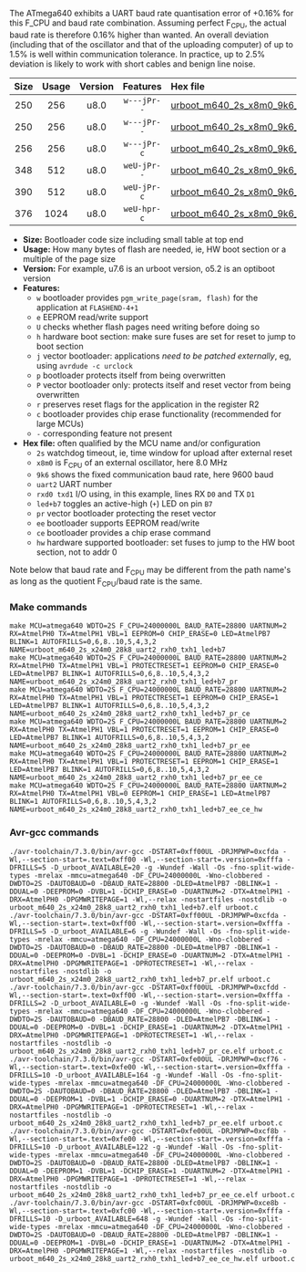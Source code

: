 The ATmega640 exhibits a UART baud rate quantisation error of +0.16% for this F_CPU and baud rate combination. Assuming perfect F<sub>CPU</sub>, the actual baud rate is therefore 0.16% higher than wanted. An overall deviation (including that of the oscillator and that of the uploading computer) of up to 1.5% is well within communication tolerance. In practice, up to 2.5% deviation is likely to work with short cables and benign line noise.

|Size|Usage|Version|Features|Hex file|
|:-:|:-:|:-:|:-:|:--|
|250|256|u8.0|`w---jPr--`|[urboot_m640_2s_x8m0_9k6_uart2_rxh0_txh1_led+b7.hex](https://raw.githubusercontent.com/stefanrueger/urboot.hex/main/mcus/atmega640/watchdog_2_s/external_oscillator_x/%2B8m000000_hz/%2B%2B%2B9k6_baud/uart2_rxh0_txh1/led%2Bb7/urboot_m640_2s_x8m0_9k6_uart2_rxh0_txh1_led%2Bb7.hex)|
|250|256|u8.0|`w---jPr--`|[urboot_m640_2s_x8m0_9k6_uart2_rxh0_txh1_led+b7_pr.hex](https://raw.githubusercontent.com/stefanrueger/urboot.hex/main/mcus/atmega640/watchdog_2_s/external_oscillator_x/%2B8m000000_hz/%2B%2B%2B9k6_baud/uart2_rxh0_txh1/led%2Bb7/urboot_m640_2s_x8m0_9k6_uart2_rxh0_txh1_led%2Bb7_pr.hex)|
|256|256|u8.0|`w---jPr-c`|[urboot_m640_2s_x8m0_9k6_uart2_rxh0_txh1_led+b7_pr_ce.hex](https://raw.githubusercontent.com/stefanrueger/urboot.hex/main/mcus/atmega640/watchdog_2_s/external_oscillator_x/%2B8m000000_hz/%2B%2B%2B9k6_baud/uart2_rxh0_txh1/led%2Bb7/urboot_m640_2s_x8m0_9k6_uart2_rxh0_txh1_led%2Bb7_pr_ce.hex)|
|348|512|u8.0|`weU-jPr--`|[urboot_m640_2s_x8m0_9k6_uart2_rxh0_txh1_led+b7_pr_ee.hex](https://raw.githubusercontent.com/stefanrueger/urboot.hex/main/mcus/atmega640/watchdog_2_s/external_oscillator_x/%2B8m000000_hz/%2B%2B%2B9k6_baud/uart2_rxh0_txh1/led%2Bb7/urboot_m640_2s_x8m0_9k6_uart2_rxh0_txh1_led%2Bb7_pr_ee.hex)|
|390|512|u8.0|`weU-jPr-c`|[urboot_m640_2s_x8m0_9k6_uart2_rxh0_txh1_led+b7_pr_ee_ce.hex](https://raw.githubusercontent.com/stefanrueger/urboot.hex/main/mcus/atmega640/watchdog_2_s/external_oscillator_x/%2B8m000000_hz/%2B%2B%2B9k6_baud/uart2_rxh0_txh1/led%2Bb7/urboot_m640_2s_x8m0_9k6_uart2_rxh0_txh1_led%2Bb7_pr_ee_ce.hex)|
|376|1024|u8.0|`weU-hpr-c`|[urboot_m640_2s_x8m0_9k6_uart2_rxh0_txh1_led+b7_ee_ce_hw.hex](https://raw.githubusercontent.com/stefanrueger/urboot.hex/main/mcus/atmega640/watchdog_2_s/external_oscillator_x/%2B8m000000_hz/%2B%2B%2B9k6_baud/uart2_rxh0_txh1/led%2Bb7/urboot_m640_2s_x8m0_9k6_uart2_rxh0_txh1_led%2Bb7_ee_ce_hw.hex)|

- **Size:** Bootloader code size including small table at top end
- **Usage:** How many bytes of flash are needed, ie, HW boot section or a multiple of the page size
- **Version:** For example, u7.6 is an urboot version, o5.2 is an optiboot version
- **Features:**
  + `w` bootloader provides `pgm_write_page(sram, flash)` for the application at `FLASHEND-4+1`
  + `e` EEPROM read/write support
  + `U` checks whether flash pages need writing before doing so
  + `h` hardware boot section: make sure fuses are set for reset to jump to boot section
  + `j` vector bootloader: applications *need to be patched externally*, eg, using `avrdude -c urclock`
  + `p` bootloader protects itself from being overwritten
  + `P` vector bootloader only: protects itself and reset vector from being overwritten
  + `r` preserves reset flags for the application in the register R2
  + `c` bootloader provides chip erase functionality (recommended for large MCUs)
  + `-` corresponding feature not present
- **Hex file:** often qualified by the MCU name and/or configuration
  + `2s` watchdog timeout, ie, time window for upload after external reset
  + `x8m0` is F<sub>CPU</sub> of an external oscillator, here 8.0 MHz
  + `9k6` shows the fixed communication baud rate, here 9600 baud
  + `uart2` UART number
  + `rxd0 txd1` I/O using, in this example, lines RX `D0` and TX `D1`
  + `led+b7` toggles an active-high (`+`) LED on pin `B7`
  + `pr` vector bootloader protecting the reset vector
  + `ee` bootloader supports EEPROM read/write
  + `ce` bootloader provides a chip erase command
  + `hw` hardware supported bootloader: set fuses to jump to the HW boot section, not to addr 0


Note below that baud rate and F<sub>CPU</sub> may be different from the path name's as long as the quotient F<sub>CPU</sub>/baud rate is the same.

### Make commands
```
make MCU=atmega640 WDTO=2S F_CPU=24000000L BAUD_RATE=28800 UARTNUM=2 RX=AtmelPH0 TX=AtmelPH1 VBL=1 EEPROM=0 CHIP_ERASE=0 LED=AtmelPB7 BLINK=1 AUTOFRILLS=0,6,8..10,5,4,3,2 NAME=urboot_m640_2s_x24m0_28k8_uart2_rxh0_txh1_led+b7
make MCU=atmega640 WDTO=2S F_CPU=24000000L BAUD_RATE=28800 UARTNUM=2 RX=AtmelPH0 TX=AtmelPH1 VBL=1 PROTECTRESET=1 EEPROM=0 CHIP_ERASE=0 LED=AtmelPB7 BLINK=1 AUTOFRILLS=0,6,8..10,5,4,3,2 NAME=urboot_m640_2s_x24m0_28k8_uart2_rxh0_txh1_led+b7_pr
make MCU=atmega640 WDTO=2S F_CPU=24000000L BAUD_RATE=28800 UARTNUM=2 RX=AtmelPH0 TX=AtmelPH1 VBL=1 PROTECTRESET=1 EEPROM=0 CHIP_ERASE=1 LED=AtmelPB7 BLINK=1 AUTOFRILLS=0,6,8..10,5,4,3,2 NAME=urboot_m640_2s_x24m0_28k8_uart2_rxh0_txh1_led+b7_pr_ce
make MCU=atmega640 WDTO=2S F_CPU=24000000L BAUD_RATE=28800 UARTNUM=2 RX=AtmelPH0 TX=AtmelPH1 VBL=1 PROTECTRESET=1 EEPROM=1 CHIP_ERASE=0 LED=AtmelPB7 BLINK=1 AUTOFRILLS=0,6,8..10,5,4,3,2 NAME=urboot_m640_2s_x24m0_28k8_uart2_rxh0_txh1_led+b7_pr_ee
make MCU=atmega640 WDTO=2S F_CPU=24000000L BAUD_RATE=28800 UARTNUM=2 RX=AtmelPH0 TX=AtmelPH1 VBL=1 PROTECTRESET=1 EEPROM=1 CHIP_ERASE=1 LED=AtmelPB7 BLINK=1 AUTOFRILLS=0,6,8..10,5,4,3,2 NAME=urboot_m640_2s_x24m0_28k8_uart2_rxh0_txh1_led+b7_pr_ee_ce
make MCU=atmega640 WDTO=2S F_CPU=24000000L BAUD_RATE=28800 UARTNUM=2 RX=AtmelPH0 TX=AtmelPH1 VBL=0 EEPROM=1 CHIP_ERASE=1 LED=AtmelPB7 BLINK=1 AUTOFRILLS=0,6,8..10,5,4,3,2 NAME=urboot_m640_2s_x24m0_28k8_uart2_rxh0_txh1_led+b7_ee_ce_hw
```

### Avr-gcc commands
```
./avr-toolchain/7.3.0/bin/avr-gcc -DSTART=0xff00UL -DRJMPWP=0xcfda -Wl,--section-start=.text=0xff00 -Wl,--section-start=.version=0xfffa -DFRILLS=5 -D_urboot_AVAILABLE=20 -g -Wundef -Wall -Os -fno-split-wide-types -mrelax -mmcu=atmega640 -DF_CPU=24000000L -Wno-clobbered -DWDTO=2S -DAUTOBAUD=0 -DBAUD_RATE=28800 -DLED=AtmelPB7 -DBLINK=1 -DDUAL=0 -DEEPROM=0 -DVBL=1 -DCHIP_ERASE=0 -DUARTNUM=2 -DTX=AtmelPH1 -DRX=AtmelPH0 -DPGMWRITEPAGE=1 -Wl,--relax -nostartfiles -nostdlib -o urboot_m640_2s_x24m0_28k8_uart2_rxh0_txh1_led+b7.elf urboot.c
./avr-toolchain/7.3.0/bin/avr-gcc -DSTART=0xff00UL -DRJMPWP=0xcfda -Wl,--section-start=.text=0xff00 -Wl,--section-start=.version=0xfffa -DFRILLS=5 -D_urboot_AVAILABLE=6 -g -Wundef -Wall -Os -fno-split-wide-types -mrelax -mmcu=atmega640 -DF_CPU=24000000L -Wno-clobbered -DWDTO=2S -DAUTOBAUD=0 -DBAUD_RATE=28800 -DLED=AtmelPB7 -DBLINK=1 -DDUAL=0 -DEEPROM=0 -DVBL=1 -DCHIP_ERASE=0 -DUARTNUM=2 -DTX=AtmelPH1 -DRX=AtmelPH0 -DPGMWRITEPAGE=1 -DPROTECTRESET=1 -Wl,--relax -nostartfiles -nostdlib -o urboot_m640_2s_x24m0_28k8_uart2_rxh0_txh1_led+b7_pr.elf urboot.c
./avr-toolchain/7.3.0/bin/avr-gcc -DSTART=0xff00UL -DRJMPWP=0xcfdd -Wl,--section-start=.text=0xff00 -Wl,--section-start=.version=0xfffa -DFRILLS=2 -D_urboot_AVAILABLE=0 -g -Wundef -Wall -Os -fno-split-wide-types -mrelax -mmcu=atmega640 -DF_CPU=24000000L -Wno-clobbered -DWDTO=2S -DAUTOBAUD=0 -DBAUD_RATE=28800 -DLED=AtmelPB7 -DBLINK=1 -DDUAL=0 -DEEPROM=0 -DVBL=1 -DCHIP_ERASE=1 -DUARTNUM=2 -DTX=AtmelPH1 -DRX=AtmelPH0 -DPGMWRITEPAGE=1 -DPROTECTRESET=1 -Wl,--relax -nostartfiles -nostdlib -o urboot_m640_2s_x24m0_28k8_uart2_rxh0_txh1_led+b7_pr_ce.elf urboot.c
./avr-toolchain/7.3.0/bin/avr-gcc -DSTART=0xfe00UL -DRJMPWP=0xcf76 -Wl,--section-start=.text=0xfe00 -Wl,--section-start=.version=0xfffa -DFRILLS=10 -D_urboot_AVAILABLE=164 -g -Wundef -Wall -Os -fno-split-wide-types -mrelax -mmcu=atmega640 -DF_CPU=24000000L -Wno-clobbered -DWDTO=2S -DAUTOBAUD=0 -DBAUD_RATE=28800 -DLED=AtmelPB7 -DBLINK=1 -DDUAL=0 -DEEPROM=1 -DVBL=1 -DCHIP_ERASE=0 -DUARTNUM=2 -DTX=AtmelPH1 -DRX=AtmelPH0 -DPGMWRITEPAGE=1 -DPROTECTRESET=1 -Wl,--relax -nostartfiles -nostdlib -o urboot_m640_2s_x24m0_28k8_uart2_rxh0_txh1_led+b7_pr_ee.elf urboot.c
./avr-toolchain/7.3.0/bin/avr-gcc -DSTART=0xfe00UL -DRJMPWP=0xcf8b -Wl,--section-start=.text=0xfe00 -Wl,--section-start=.version=0xfffa -DFRILLS=10 -D_urboot_AVAILABLE=122 -g -Wundef -Wall -Os -fno-split-wide-types -mrelax -mmcu=atmega640 -DF_CPU=24000000L -Wno-clobbered -DWDTO=2S -DAUTOBAUD=0 -DBAUD_RATE=28800 -DLED=AtmelPB7 -DBLINK=1 -DDUAL=0 -DEEPROM=1 -DVBL=1 -DCHIP_ERASE=1 -DUARTNUM=2 -DTX=AtmelPH1 -DRX=AtmelPH0 -DPGMWRITEPAGE=1 -DPROTECTRESET=1 -Wl,--relax -nostartfiles -nostdlib -o urboot_m640_2s_x24m0_28k8_uart2_rxh0_txh1_led+b7_pr_ee_ce.elf urboot.c
./avr-toolchain/7.3.0/bin/avr-gcc -DSTART=0xfc00UL -DRJMPWP=0xce8b -Wl,--section-start=.text=0xfc00 -Wl,--section-start=.version=0xfffa -DFRILLS=10 -D_urboot_AVAILABLE=648 -g -Wundef -Wall -Os -fno-split-wide-types -mrelax -mmcu=atmega640 -DF_CPU=24000000L -Wno-clobbered -DWDTO=2S -DAUTOBAUD=0 -DBAUD_RATE=28800 -DLED=AtmelPB7 -DBLINK=1 -DDUAL=0 -DEEPROM=1 -DVBL=0 -DCHIP_ERASE=1 -DUARTNUM=2 -DTX=AtmelPH1 -DRX=AtmelPH0 -DPGMWRITEPAGE=1 -Wl,--relax -nostartfiles -nostdlib -o urboot_m640_2s_x24m0_28k8_uart2_rxh0_txh1_led+b7_ee_ce_hw.elf urboot.c
```


